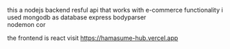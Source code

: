 this a nodejs backend resful api that works with e-commerce functionality i used mongodb as database express  bodyparser  
nodemon  cor 

the frontend is react visit https://hamasume-hub.vercel.app